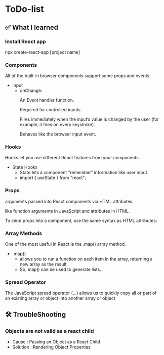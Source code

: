 # ToDo-list

## ✅ What I learned

### Install React app

npx create-react-app [project name]

### Components

All of the built-in browser components support some props and events.

- input
  - onChange: <p>
    An Event handler function. <p>
    Required for controlled inputs. <p>
    Fires immediately when the input’s value is changed by the user (for example, it fires on every keystroke). <p>
    Behaves like the browser input event.

### Hooks

Hooks let you use different React features from your components.

- State Hooks
  - State lets a component “remember” information like user input.
  - import { useState } from "react";

### Props

arguments passed into React components via HTML attributes.

like function arguments in JavaScript and attributes in HTML.

To send props into a component, use the same syntax as HTML attributes:

### Array Methods

One of the most useful in React is the .map() array method.

- .map()
  - allows you to run a function on each item in the array, returning a new array as the result.
  - So, map() can be used to generate lists.

### Spread Operator

The JavaScript spread operator (...) allows us to quickly copy all or part of an existing array or object into another array or object

## 🛠️ TroubleShooting

### Objects are not valid as a react child

- Cause : Passing an Object as a React Child
- Solution : Rendering Object Properties
